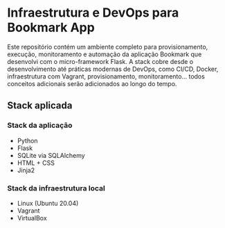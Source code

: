 # Infraestrutura e DevOps para Bookmark App

Este repositório contém um ambiente completo para provisionamento, execução, monitoramento e automação da aplicação Bookmark que desenvolvi com o micro-framework Flask. A stack cobre desde o desenvolvimento até práticas modernas de DevOps, como CI/CD, Docker, infraestrutura com Vagrant, provisionamento, monitoramento... todos conceitos adicionais serão adicionados ao longo do tempo.

## Stack aplicada

### Stack da aplicação
- Python
- Flask
- SQLite via SQLAlchemy
- HTML + CSS
- Jinja2
### Stack da infraestrutura local
- Linux (Ubuntu 20.04)
- Vagrant
- VirtualBox


